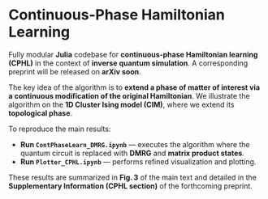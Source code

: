 # Continuous‑Phase Hamiltonian Learning

Fully modular **Julia** codebase for **continuous‑phase Hamiltonian learning (CPHL)** in the context of **inverse quantum simulation**. A corresponding preprint will be released on **arXiv soon**.

The key idea of the algorithm is to **extend a phase of matter of interest via a continuous modification of the original Hamiltonian**. We illustrate the algorithm on the **1D Cluster Ising model (CIM)**, where we extend its **topological phase**.

To reproduce the main results:

* **Run `ContPhaseLearn_DMRG.ipynb`** — executes the algorithm where the quantum circuit is replaced with **DMRG** and **matrix product states**.
* **Run `Plotter_CPHL.ipynb`** — performs refined visualization and plotting.

These results are summarized in **Fig. 3** of the main text and detailed in the **Supplementary Information (CPHL section)** of the forthcoming preprint.
